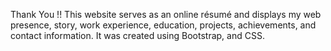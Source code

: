 Thank You !!
This website serves as an online résumé and displays my web presence, story, work experience, education, projects, achievements, and contact information. It was created using Bootstrap, and CSS.

